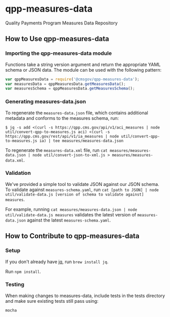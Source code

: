 # qpp-measures-data
Quality Payments Program Measures Data Repository

## How to Use qpp-measures-data

### Importing the qpp-measures-data module
Functions take a string version argument and return the appropriate YAML schema or JSON data.
The module can be used with the following pattern:
```javascript
var qppMeasuresData = require('@cmsgov/qpp-measures-data');
var measuresData = qppMeasuresData.getMeasuresData();
var measuresSchema = qppMeasuresData.getMeasuresSchema();
```

### Generating measures-data.json
To regenerate the `measures-data.json` file, which contains additional metadata and conforms to
the measures schema, run:
```
$ jq -s add <(curl -s https://qpp.cms.gov/api/v1/aci_measures | node util/convert-qpp-to-measures.js aci) <(curl -s https://qpp.cms.gov/rest/api/v1/ia_measures | node util/convert-qpp-to-measures.js ia) | tee measures/measures-data.json
```

To regenerate the `measures-data.xml` file, run `cat measures/measures-data.json | node util/convert-json-to-xml.js > measures/measures-data.xml`.

### Validation

We've provided a simple tool to validate JSON against our JSON schema. To validate against
`measures-schema.yaml`, run `cat [path to JSON] | node util/validate-data.js [version of schema to validate against] measures`.

For example, running `cat measures/measures-data.json | node util/validate-data.js measures`
validates the latest version of `measures-data.json` against the latest `measures-schema.yaml`.

## How to Contribute to qpp-measures-data

### Setup

If you don't already have [jq](https://stedolan.github.io/jq/), run `brew install jq`.

Run `npm install`.

### Testing

When making changes to measures-data, include tests in the tests directory and make sure existing tests still pass using:

```
mocha
```
